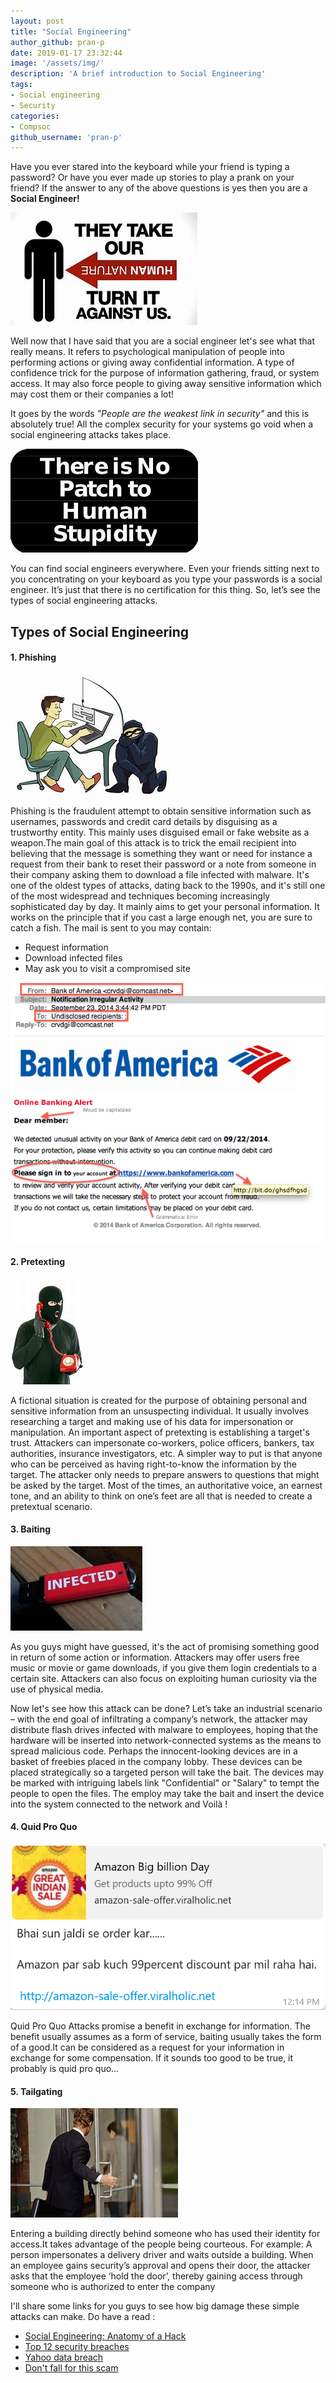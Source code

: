 ```yaml
---
layout: post
title: "Social Engineering"
author_github: pran-p
date: 2019-01-17 23:32:44
image: '/assets/img/'
description: 'A brief introduction to Social Engineering'
tags:
- Social engineering
- Security
categories:
- Compsoc
github_username: 'pran-p'
---
```


Have you ever stared into the keyboard while your friend is typing a password? Or have you ever made up stories to play a prank on your friend? If the answer to any of the above questions is yes then you are a **Social Engineer!**

![image](/blog/assets/img/social-engineering/0.jpg) 

Well now that I have said that you are a social engineer let's see what that really means.
It refers to psychological manipulation of people into performing actions or giving away confidential information. A type of confidence trick for the purpose of information gathering, fraud, or system access. It may also force people to giving away sensitive information which may cost them or their companies a lot!

It goes by the words *"People are the weakest link in security"* and this is absolutely true! All the complex security for your systems go void when a social engineering attacks takes place.

![image](/blog/assets/img/social-engineering/1.jpg) 

You can find social engineers everywhere. Even your friends sitting next to you concentrating on your keyboard as you type your passwords is a social engineer. It’s just that there is no certification for this thing. So, let’s see the types of social engineering attacks.

## Types of Social Engineering

#### 1. Phishing

![phishing](/blog/assets/img/social-engineering/2.jpg) 

Phishing is the fraudulent attempt to obtain sensitive information such as usernames, passwords and credit card details by disguising as a trustworthy entity. This mainly uses disguised email or fake website as a weapon.The main goal of this attack is to trick the email recipient into believing that the message is something they want or need for instance a request from their bank to reset their password or a note from someone in their company asking them to download a file infected with malware. It's one of the oldest types of attacks, dating back to the 1990s, and it's still one of the most widespread and techniques becoming increasingly sophisticated day by day. It mainly aims to get your personal information.
It works on the principle that if you cast a large enough net, you are sure to catch a fish.
The mail is sent to you may contain:

* Request information 
* Download infected files
* May ask you to visit a compromised site

![phishing](/blog/assets/img/social-engineering/6.png) 

#### 2. Pretexting

![pretexting](/blog/assets/img/social-engineering/3.jpg) 

A fictional situation is created for the purpose of obtaining personal and sensitive information from an unsuspecting individual. It usually involves researching a target and making use of his data for impersonation or manipulation. An important aspect of pretexting is establishing a target's trust.
Attackers can impersonate co-workers, police officers, bankers, tax authorities, insurance investigators, etc. A simpler way to put is that anyone who can be perceived as having right-to-know the information by the target. The attacker only needs to prepare answers to questions that might be asked by the target. Most of the times, an authoritative voice, an earnest tone, and an ability to think on one’s feet are all that is needed to create a pretextual scenario.

#### 3. Baiting

![baiting](/blog/assets/img/social-engineering/4.jpg) 

As you guys might have guessed, it's the act of promising something good in return of some action or information. Attackers may offer users free music or movie or game downloads, if you give them login credentials to a certain site. Attackers can also focus on exploiting human curiosity via the use of physical media.

Now let's see how this attack can be done?
Let’s take an industrial scenario – with the end goal of infiltrating a company’s network, the attacker may distribute flash drives infected with malware to employees, hoping that the hardware will be inserted into network-connected systems as the means to spread malicious code. Perhaps the innocent-looking devices are in a basket of freebies placed in the company lobby. These devices can be placed strategically so a targeted person will take the bait. The devices may be marked with intriguing labels link "Confidential" or "Salary" to tempt the people to open the files. The employ may take the bait and insert the device into the system connected to the network and Voilà !

#### 4. Quid Pro Quo

![quid-pro-quo](/blog/assets/img/social-engineering/7.PNG) 

Quid Pro Quo Attacks promise a benefit in exchange for information. The benefit usually assumes as a form of service, baiting usually takes the form of a good.It can be considered as a request for your information in exchange for some compensation. If it sounds too good to be true, it probably is quid pro quo…

#### 5. Tailgating

![tailgating](/blog/assets/img/social-engineering/5.jpg) 

Entering a building directly behind someone who has used their identity for access.It takes advantage of the people being courteous. For example: A person impersonates a delivery driver and waits outside a building. When an employee gains security’s approval and opens their door, the attacker asks that the employee ‘hold the door’, thereby gaining access through someone who is authorized to enter the company


I'll share some links for you guys to see how big damage these simple attacks can make. Do have a read :

- [Social Engineering: Anatomy of a Hack](https://www.csoonline.com/article/2123704/fraud-prevention/social-engineering--anatomy-of-a-hack.html?page=1)
- [Top 12 security breaches](https://heimdalsecurity.com/blog/12-true-stories-that-will-make-you-care-about-cyber-security/)
- [Yahoo data breach](https://www.wired.com/story/yahoo-breach-three-billion-accounts/)
- [Don't fall for this scam](https://www.thequint.com/news/webqoof/amazon-online-discount-scam-on-whatsapp)